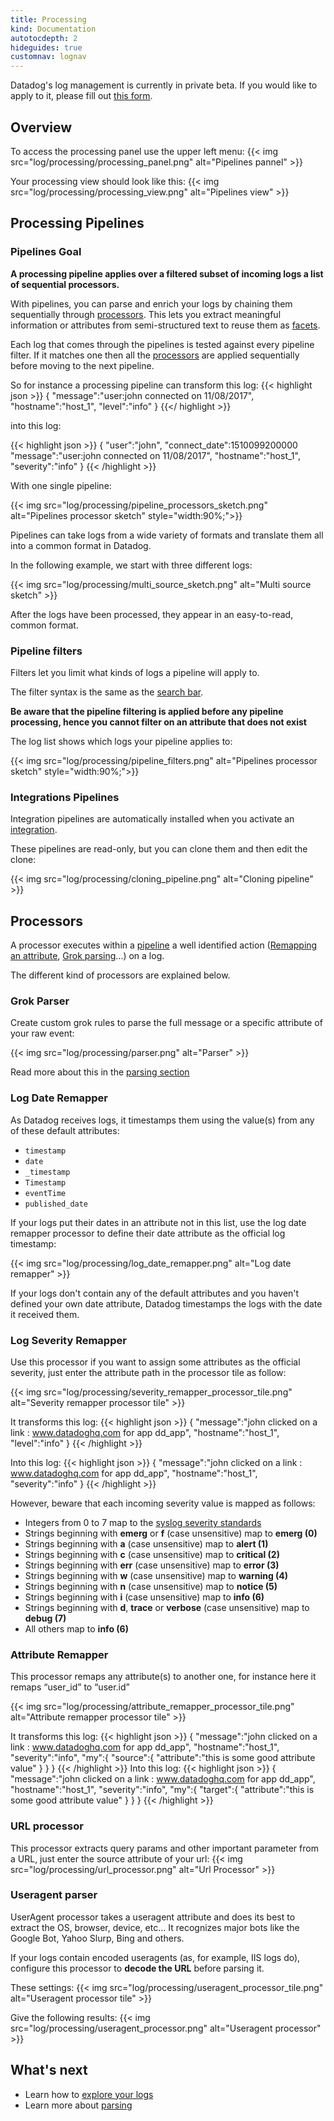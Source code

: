 ```yaml
---
title: Processing
kind: Documentation
autotocdepth: 2
hideguides: true
customnav: lognav
---
```


<div class="alert alert-info">
Datadog's log management is currently in private beta. If you would like to apply to it, please fill out <a href="https://www.datadoghq.com/log-management/">this form</a>.
</div>

## Overview

To access the processing panel use the upper left menu:
{{< img src="log/processing/processing_panel.png" alt="Pipelines pannel" >}}

Your processing view should look like this:
{{< img src="log/processing/processing_view.png" alt="Pipelines view" >}}

## Processing Pipelines 
### Pipelines Goal 

**A processing pipeline applies over a filtered subset of incoming logs a list of sequential processors.**

With pipelines, you can parse and enrich your logs by chaining them sequentially through [processors](#processors). This lets you extract meaningful information or attributes from semi-structured text to reuse them as [facets](/log/explore/#facets).

Each log that comes through the pipelines is tested against every pipeline filter. If it matches one then all the [processors](#processors) are applied sequentially before moving to the next pipeline.

So for instance a processing pipeline can transform this log:
{{< highlight json >}}
{
"message":"user:john connected on 11/08/2017",
"hostname":"host_1",
"level":"info"
}
{{</ highlight >}}

into this log: 

{{< highlight json >}}
{
"user":"john",
"connect_date":1510099200000
"message":"user:john connected on 11/08/2017",
"hostname":"host_1",
"severity":"info"
}
{{< /highlight >}}

With one single pipeline:

{{< img src="log/processing/pipeline_processors_sketch.png" alt="Pipelines processor sketch" style="width:90%;">}}

Pipelines can take logs from a wide variety of formats and translate them all into a common format in Datadog.

In the following example, we start with three different logs:

{{< img src="log/processing/multi_source_sketch.png" alt="Multi source sketch" >}}

After the logs have been processed, they appear in an easy-to-read, common format.

### Pipeline filters

Filters let you limit what kinds of logs a pipeline will apply to.

The filter syntax is the same as the [search bar](/log/explore/#search-bar).

**Be aware that the pipeline filtering is applied before any pipeline processing, hence you cannot filter on an attribute that does not exist** 

The log list shows which logs your pipeline applies to:

{{< img src="log/processing/pipeline_filters.png" alt="Pipelines processor sketch" style="width:90%;">}}

### Integrations Pipelines

Integration pipelines are automatically installed when you activate an [integration](https://app.datadoghq.com/account/settings).

These pipelines are read-only, but you can clone them and then edit the clone:

{{< img src="log/processing/cloning_pipeline.png" alt="Cloning pipeline" >}}

## Processors

A processor executes within a [pipeline](#processing-pipelines) a well identified action ([Remapping an attribute](#attribute-remapper), [Grok parsing](#grok-parser)...) on a log.

The different kind of processors are explained below.

### Grok Parser

Create custom grok rules to parse the full message or a specific attribute of your raw event:

{{< img src="log/processing/parser.png" alt="Parser" >}}

Read more about this in the [parsing section](/log/parsing)

### Log Date Remapper 

As Datadog receives logs, it timestamps them using the value(s) from any of these default attributes:

* `timestamp`
* `date`
* `_timestamp`
* `Timestamp`
* `eventTime`
* `published_date`

If your logs put their dates in an attribute not in this list, use the log date remapper processor to define their date attribute as the official log timestamp:

{{< img src="log/processing/log_date_remapper.png" alt="Log date remapper" >}}

If your logs don't contain any of the default attributes and you haven't defined your own date attribute, Datadog timestamps the logs with the date it received them.

### Log Severity Remapper

Use this processor if you want to assign some attributes as the official severity, just enter the attribute path in the processor tile as follow:

{{< img src="log/processing/severity_remapper_processor_tile.png" alt="Severity remapper processor tile" >}}

It transforms this log:
{{< highlight json >}}
{
"message":"john clicked on a link : www.datadoghq.com for app dd_app",
"hostname":"host_1",
"level":"info"
}
{{< /highlight >}}

Into this log:
{{< highlight json >}}
{
"message":"john clicked on a link : www.datadoghq.com for app dd_app",
"hostname":"host_1",
"severity":"info"
}
{{< /highlight >}}

However, beware that each incoming severity value is mapped as follows:

* Integers from 0 to 7 map to the [syslog severity standards](https://en.wikipedia.org/wiki/Syslog#Severity_level)
* Strings beginning with **emerg** or **f** (case unsensitive) map to **emerg (0)**
* Strings beginning with **a** (case unsensitive) map to **alert (1)**
* Strings beginning with **c** (case unsensitive) map to **critical (2)**
* Strings beginning with **err** (case unsensitive) map to **error (3)**
* Strings beginning with **w** (case unsensitive) map to **warning (4)**
* Strings beginning with **n** (case unsensitive) map to **notice (5)**
* Strings beginning with **i** (case unsensitive) map to **info (6)**
* Strings beginning with **d**, **trace** or **verbose** (case unsensitive) map to **debug (7)**
* All others map to **info (6)**

### Attribute Remapper

This processor remaps any attribute(s) to another one, 
for instance here it remaps “user_id” to “user.id”

{{< img src="log/processing/attribute_remapper_processor_tile.png" alt="Attribute remapper processor tile" >}}

It transforms this log:
{{< highlight json >}}
{
"message":"john clicked on a link : www.datadoghq.com for app dd_app",
"hostname":"host_1",
"severity":"info",
"my":{
    "source":{
        "attribute":"this is some good attribute value"
            }
    }
}
{{< /highlight >}}
Into this log:
{{< highlight json >}}
{
"message":"john clicked on a link : www.datadoghq.com for app dd_app",
"hostname":"host_1",
"severity":"info",
"my":{
    "target":{
        "attribute":"this is some good attribute value"
        }
    }
}
{{< /highlight >}}

### URL processor 

This processor extracts query params and other important parameter from a URL, just enter the source attribute of your url:
{{< img src="log/processing/url_processor.png" alt="Url Processor" >}}

### Useragent parser

UserAgent processor takes a useragent attribute and does its best to extract the OS, browser, device, etc...
It recognizes major bots like the Google Bot, Yahoo Slurp, Bing and others.

If your logs contain encoded useragents (as, for example, IIS logs do), configure this processor to **decode the URL** before parsing it.

These settings: 
{{< img src="log/processing/useragent_processor_tile.png" alt="Useragent processor tile" >}}

Give the following results:
{{< img src="log/processing/useragent_processor.png" alt="Useragent processor" >}}

## What's next

* Learn how to [explore your logs](/log/explore)
* Learn more about [parsing](/log/parsing)